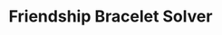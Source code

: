 ---
title: 'Friendship Bracelet Solver'
type: 'personal project'
affiliation:
year: '2025'
images: ["FriendshipBraceletSolver_Notebook", "FriendshipBraceletSolver_GUI1", "FriendshipBraceletSolver_GUI2"]
imageHeight: 300px
skills: ['UI/UX', 'Python', 'Algorithm Development']
videoLink: "https://youtu.be/rMRCVhyswRE?si=j-uxDSnUvIjO308h"
github: "https://github.com/Norange01/FriendshipBraceletSolver"
links: []
linkTitles: []
linkTypes: []
description: "Created a recursive constraint satisfaction problem style (CSP) algorithm that determines the knot combination needed, as well as the initial order of threads, to obtain a user-provided friendship bracelet pattern."
---